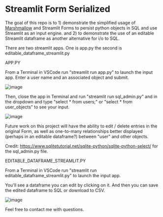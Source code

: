 # Streamlit Form Serialized

The goal of this repo is to 1) demonstrate the simplified usage of [Marshmallow](https://github.com/marshmallow-code/marshmallow-sqlalchemy) and Streamlit Forms to persist python objects in SQL and use Streamlit as an input engine. and 2) to demonstrate the use of an editable Streamlit dataframe as another alternative for i/o to SQL.

There are two streamlit apps.  One is app.py the second is editable_dataframe_streamlit.py

APP.PY

From a Terminal in VSCode run "streamlit run app.py" to launch the input app.  Enter a user name and an associated object and submit.

![image](https://user-images.githubusercontent.com/39496491/230500778-b32934d1-0b94-41e3-be18-82b4f1783b8c.png)

Then, close the app in Terminal and run "streamlit run sql_admin.py" and in the dropdown and type "select * from users;" or "select * from user_objects" to see your input.

![image](https://user-images.githubusercontent.com/39496491/230428074-1c6eda01-5e77-4c7f-81b8-1a84ce3c5a7f.png)

Future work on this project will have the ability to edit / delete entries in the original Form, as well as one-to-many relationships better displayed (perhaps in an editable dataframe?) between "user" and other objects.

Credit: https://www.sqlitetutorial.net/sqlite-python/sqlite-python-select/ for the sql_admin.py file.

EDITABLE_DATAFRAME_STREAMLIT.PY

From a Terminal in VSCode run "streamlit run editable_dataframe_streamlit.py" to launch the input app.

You'll see a dataframe you can edit by clicking on it.  And then you can save the edited dataframe to SQL or download to CSV.

![image](https://user-images.githubusercontent.com/39496491/230629816-2e06bfd4-f83e-4fac-a778-3e01c13e627d.png)

Feel free to contact me with questions.

